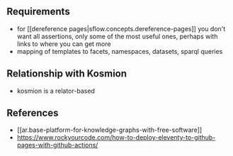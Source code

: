 


## Requirements

- for [[dereference pages|sflow.concepts.dereference-pages]] you don't want all assertions, only some of the most useful ones, perhaps with links to where you can get more
- mapping of templates to facets, namespaces, datasets, sparql queries


## Relationship with Kosmion

- kosmion is a relator-based


## References

- [[ar.base-platform-for-knowledge-graphs-with-free-software]]
- https://www.rockyourcode.com/how-to-deploy-eleventy-to-github-pages-with-github-actions/